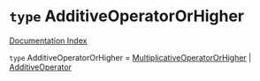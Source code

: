 # `type` AdditiveOperatorOrHigher

[Documentation Index](../README.md)

`type` AdditiveOperatorOrHigher = [MultiplicativeOperatorOrHigher](../private.type.MultiplicativeOperatorOrHigher/README.md) | [AdditiveOperator](../private.type.AdditiveOperator/README.md)